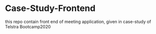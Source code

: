 # Case-Study-Frontend
this repo contain front end  of meeting application, given in case-study of Telstra Bootcamp2020
